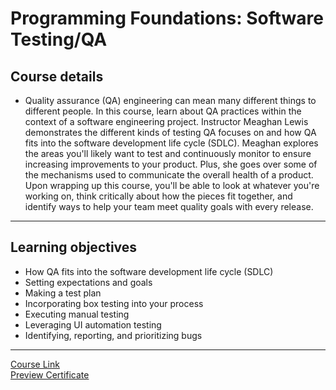 # Programming Foundations: Software Testing/QA

## Course details

- Quality assurance (QA) engineering can mean many different things to different people. In this course, learn about QA practices within the context of a software engineering project. Instructor Meaghan Lewis demonstrates the different kinds of testing QA focuses on and how QA fits into the software development life cycle (SDLC). Meaghan explores the areas you'll likely want to test and continuously monitor to ensure increasing improvements to your product. Plus, she goes over some of the mechanisms used to communicate the overall health of a product. Upon wrapping up this course, you'll be able to look at whatever you're working on, think critically about how the pieces fit together, and identify ways to help your team meet quality goals with every release.

---

## Learning objectives

- How QA fits into the software development life cycle (SDLC)
- Setting expectations and goals
- Making a test plan
- Incorporating box testing into your process
- Executing manual testing
- Leveraging UI automation testing
- Identifying, reporting, and prioritizing bugs

---

[Course Link](https://www.linkedin.com/learning/html-essential-training-4)
<br>[Preview Certificate](https://www.linkedin.com/posts/mohamed-tanash-7331a2176_softwarequalityassurance-activity-6843987672441081856-nmNO)
